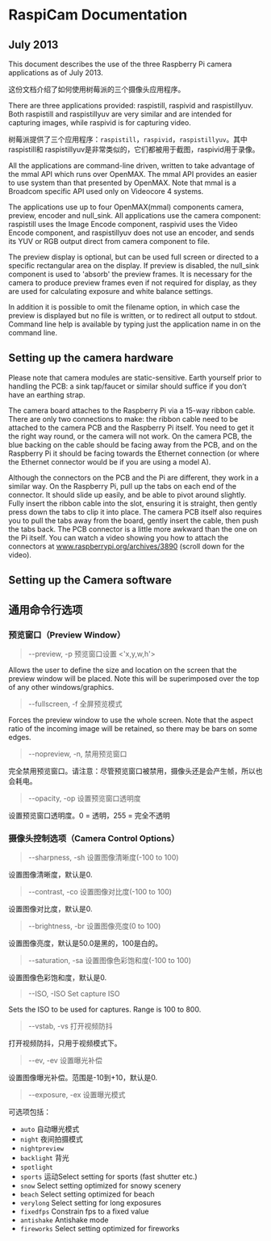 # RaspiCam Documentation

## July 2013
This document describes the use of the three Raspberry Pi camera applications as of July 2013.

这份文档介绍了如何使用树莓派的三个摄像头应用程序。

There are three applications provided: raspistill, raspivid and raspistillyuv. Both raspistill and raspistillyuv
are very similar and are intended for capturing images, while raspivid is for capturing video.

树莓派提供了三个应用程序：<code>raspistill</code>，<code>raspivid</code>，<code>raspistillyuv</code>。其中raspistill和
raspistillyuv是非常类似的，它们都被用于截图，raspivid用于录像。

All the applications are command-line driven, written to take advantage of the mmal API which runs over OpenMAX. The
mmal API provides an easier to use system than that presented by OpenMAX. Note that mmal is a Broadcom specific API used
only on Videocore 4 systems.

The applications use up to four OpenMAX(mmal) components camera, preview, encoder and null_sink. All applications
use the camera component: raspistill uses the Image Encode component, raspivid uses the Video Encode component, 
and raspistillyuv does not use an encoder, and sends its YUV or RGB output direct from camera component to file.

The preview display is optional, but can be used full screen or directed to a specific rectangular area on the display. 
If preview is disabled, the null_sink component is used to 'absorb' the preview frames. It is necessary for the camera 
to produce preview frames even if not required for display, as they are used for calculating exposure and white balance 
settings.

In addition it is possible to omit the filename option, in which case the preview is displayed but no file is written, 
or to redirect all output to stdout. Command line help is available by typing just the application name in on the 
command line.

## Setting up the camera hardware
Please note that camera modules are static-sensitive. Earth yourself prior to handling the PCB: a sink tap/faucet or 
similar should suffice if you don’t have an earthing strap.

The camera board attaches to the Raspberry Pi via a 15-way ribbon cable. There are only two connections to make: 
the ribbon cable need to be attached to the camera PCB and the Raspberry Pi itself. You need to get it the right way 
round, or the camera will not work. On the camera PCB, the blue backing on the cable should be facing away from the PCB, 
and on the Raspberry Pi it should be facing towards the Ethernet connection (or where the Ethernet connector would be 
if you are using a model A).

Although the connectors on the PCB and the Pi are different, they work in a similar way. On the Raspberry Pi, pull up 
the tabs on each end of the connector. It should slide up easily, and be able to pivot around slightly. Fully insert 
the ribbon cable into the slot, ensuring it is straight, then gently press down the tabs to clip it into place. The 
camera PCB itself also requires you to pull the tabs away from the board, gently insert the cable, then push the tabs 
back. The PCB connector is a little more awkward than the one on the Pi itself. You can watch a video showing you how
to attach the connectors at www.raspberrypi.org/archives/3890 (scroll down for the video).

## Setting up the Camera software

## 通用命令行选项

### 预览窗口（Preview Window）
> --preview, -p 预览窗口设置 <'x,y,w,h'>

Allows the user to define the size and location on the screen that the preview window will be placed. Note this will be
superimposed over the top of any other windows/graphics.

> --fullscreen, -f 全屏预览模式

Forces the preview window to use the whole screen. Note that the aspect ratio of the incoming image will be retained, 
so there may be bars on some edges.

> --nopreview, -n, 禁用预览窗口

完全禁用预览窗口。请注意：尽管预览窗口被禁用，摄像头还是会产生帧，所以也会耗电。

> --opacity, -op 设置预览窗口透明度

设置预览窗口透明度。0 = 透明，255 = 完全不透明

### 摄像头控制选项（Camera Control Options）

> --sharpness, -sh 设置图像清晰度(-100 to 100)

设置图像清晰度，默认是0.

> --contrast, -co 设置图像对比度(-100 to 100)

设置图像对比度，默认是0.

> --brightness, -br 设置图像亮度(0 to 100)

设置图像亮度，默认是50.0是黑的，100是白的。

> --saturation, -sa 设置图像色彩饱和度(-100 to 100)

设置图像色彩饱和度，默认是0.

> --ISO, -ISO Set capture ISO

Sets the ISO to be used for captures. Range is 100 to 800.

> --vstab, -vs 打开视频防抖

打开视频防抖，只用于视频模式下。

> --ev, -ev 设置曝光补偿

设置图像曝光补偿。范围是-10到+10，默认是0.

> --exposure, -ex 设置曝光模式

可选项包括：

* <code>auto</code>           自动曝光模式
* <code>night</code>          夜间拍摄模式
* <code>nightpreview</code>
* <code>backlight</code>      背光
* <code>spotlight</code>
* <code>sports</code>         运动Select setting for sports (fast shutter etc.)
* <code>snow</code>           Select setting optimized for snowy scenery
* <code>beach</code>          Select setting optimized for beach
* <code>verylong</code>       Select setting for long exposures
* <code>fixedfps</code>       Constrain fps to a fixed value
* <code>antishake</code>      Antishake mode
* <code>fireworks</code>      Select setting optimized for fireworks








